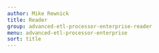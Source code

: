 ```yaml
---
author: Mike Rewnick
title: Reader
group: advanced-etl-processor-enterprise-reader
menu: advanced-etl-processor-enterprise
sort: title
---
```

